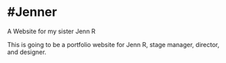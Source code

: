#Jenner
======

A Website for my sister Jenn R

This is going to be a portfolio website for Jenn R, stage manager, director, and designer.
